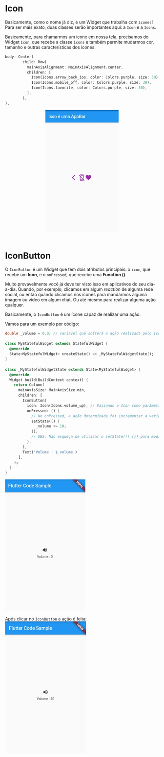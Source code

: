 # Icon

Basicamente, como o nome já diz, é um Widget que trabalha com `ícones`! Para ser mais exato, duas classes serão importantes aqui: a `Icon` e a `Icons`.

Basicamente, para chamarmos um ícone em nossa tela, precisamos do Widget `Icon`, que recebe a classe `Icons` e também permite mudarmos cor, tamanho e outras características dos ícones.

```dart
body: Center(
        child: Row(
          mainAxisAlignment: MainAxisAlignment.center,
          children: [
            Icon(Icons.arrow_back_ios, color: Colors.purple, size: 30),
            Icon(Icons.mobile_off, color: Colors.purple, size: 30),
            Icon(Icons.favorite, color: Colors.purple, size: 30),
          ],
        ),
),
```

<div align='center'>
    <img src='../../../assets/icons.jpg' height=400>
</div>

<br>

# IconButton

O `IconButton` é um Widget que tem dois atríbutos principais: o `icon`, que recebe um <b>Icon</b>, e o `onPressed`, que recebe uma <b>Function ()</b>.

Muito provavelmente você já deve ter visto isso em aplicativos do seu dia-a-dia. Quando, por exemplo, clicamos em algum <i>reaction</i> de alguma rede social, ou então quando clicamos nos ícones para mandarmos alguma imagem ou vídeo em algum chat. Ou até mesmo para realizar alguma ação qualquer.

Basicamente, o `IconButton` é um ícone capaz de realizar uma ação.

Vamos para um exemplo por código:

```dart
double _volume = 0.0; // variável que sofrerá a ação realizada pelo IconButton

class MyStatefulWidget extends StatefulWidget {
  @override
  State<MyStatefulWidget> createState() => _MyStatefulWidgetState();
}

class _MyStatefulWidgetState extends State<MyStatefulWidget> {
  @override
  Widget build(BuildContext context) {
    return Column(
      mainAxisSize: MainAxisSize.min,
      children: [
        IconButton(
          icon: Icon(Icons.volume_up), // Passando o Icon como parâmetro para o IconButton
          onPressed: () {
            // No onPressed, a ação determinada foi incrementar a variável _volume em +10.
            setState(() {
              _volume += 10;
            });
            // OBS: Não esqueça de utilizar o setState(() {}) para modificar o estado da variável.
          },
        ),
        Text('Volume : $_volume')
      ],
    );
  }
}
```

<img src='../../../assets/iconbutton.jpg' height=430> <br>

Após clicar no `IconButton` a ação é feita:
<br>
<img src='../../../assets/iconbutton_.jpg' height=430>
